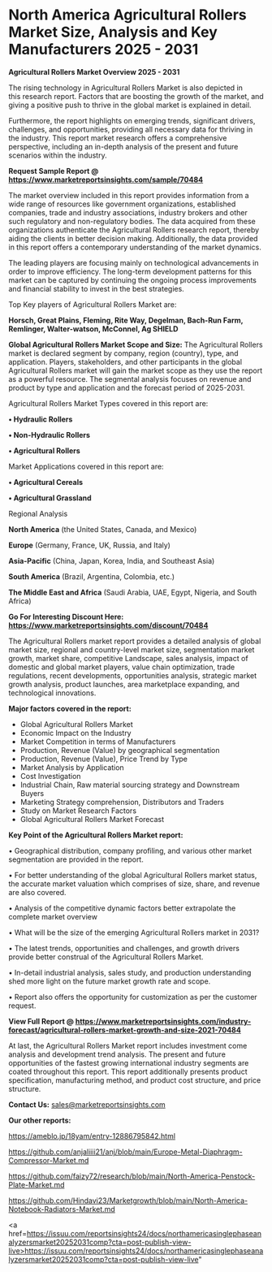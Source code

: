 # North America Agricultural Rollers Market Size, Analysis and Key Manufacturers 2025 - 2031

<Strong> Agricultural Rollers Market Overview 2025 - 2031</strong>

The rising technology in Agricultural Rollers Market is also depicted in this research report. Factors that are boosting the growth of the market, and giving a positive push to thrive in the global market is explained in detail.

Furthermore, the report highlights on emerging trends, significant drivers, challenges, and opportunities, providing all necessary data for thriving in the industry. This report market research offers a comprehensive perspective, including an in-depth analysis of the present and future scenarios within the industry.

<strong>Request Sample Report @ <a href=https://www.marketreportsinsights.com/sample/70484>https://www.marketreportsinsights.com/sample/70484</a></strong>

The market overview included in this report provides information from a wide range of resources like government organizations, established companies, trade and industry associations, industry brokers and other such regulatory and non-regulatory bodies. The data acquired from these organizations authenticate the Agricultural Rollers research report, thereby aiding the clients in better decision making. Additionally, the data provided in this report offers a contemporary understanding of the market dynamics.

The leading players are focusing mainly on technological advancements in order to improve efficiency. The long-term development patterns for this market can be captured by continuing the ongoing process improvements and financial stability to invest in the best strategies.

Top Key players of Agricultural Rollers Market are:

<strong>Horsch, Great Plains, Fleming, Rite Way, Degelman, Bach-Run Farm, Remlinger, Walter-watson, McConnel, Ag SHIELD</strong>

<strong><b>Global Agricultural Rollers Market Scope and Size:</b></strong>
The Agricultural Rollers market is declared segment by company, region (country), type, and application. Players, stakeholders, and other participants in the global Agricultural Rollers market will gain the market scope as they use the report as a powerful resource. The segmental analysis focuses on revenue and product by type and application and the forecast period of 2025-2031.

Agricultural Rollers Market Types covered in this report are:

<strong>• Hydraulic Rollers

• Non-Hydraulic Rollers

• Agricultural Rollers</strong>

Market Applications covered in this report are:

<strong>• Agricultural Cereals

• Agricultural Grassland</strong> 

Regional Analysis

<strong>North America</strong> (the United States, Canada, and Mexico)

<strong>Europe</strong> (Germany, France, UK, Russia, and Italy)

<strong>Asia-Pacific</strong> (China, Japan, Korea, India, and Southeast Asia)

<strong>South America</strong> (Brazil, Argentina, Colombia, etc.)

<strong>The Middle East and Africa</strong> (Saudi Arabia, UAE, Egypt, Nigeria, and South Africa)

<strong>Go For Interesting Discount Here: <a href=https://www.marketreportsinsights.com/discount/70484>https://www.marketreportsinsights.com/discount/70484</a></strong>

The Agricultural Rollers market report provides a detailed analysis of global market size, regional and country-level market size, segmentation market growth, market share, competitive Landscape, sales analysis, impact of domestic and global market players, value chain optimization, trade regulations, recent developments, opportunities analysis, strategic market growth analysis, product launches, area marketplace expanding, and technological innovations.

<strong><b>Major factors covered in the report:</b></strong>
<ul>
  <li>Global Agricultural Rollers Market </li>
  <li>Economic Impact on the Industry</li>
  <li>Market Competition in terms of Manufacturers</li>
  <li>Production, Revenue (Value) by geographical segmentation</li>
  <li>Production, Revenue (Value), Price Trend by Type</li>
  <li>Market Analysis by Application</li>
  <li>Cost Investigation</li>
  <li>Industrial Chain, Raw material sourcing strategy and Downstream Buyers</li>
  <li>Marketing Strategy comprehension, Distributors and Traders</li>
  <li>Study on Market Research Factors</li>
  <li>Global Agricultural Rollers Market Forecast</li>
</ul>

<strong><b>Key Point of the Agricultural Rollers Market report:</b></strong>

• Geographical distribution, company profiling, and various other market segmentation are provided in the report.

• For better understanding of the global Agricultural Rollers market status, the accurate market valuation which comprises of size, share, and revenue are also covered.

• Analysis of the competitive dynamic factors better extrapolate the complete market overview

• What will be the size of the emerging Agricultural Rollers market in 2031?

• The latest trends, opportunities and challenges, and growth drivers provide better construal of the Agricultural Rollers Market.

• In-detail industrial analysis, sales study, and production understanding shed more light on the future market growth rate and scope.

• Report also offers the opportunity for customization as per the customer request.

<strong><b>View Full Report @ <a href=https://www.marketreportsinsights.com/industry-forecast/agricultural-rollers-market-growth-and-size-2021-70484>https://www.marketreportsinsights.com/industry-forecast/agricultural-rollers-market-growth-and-size-2021-70484</a></b></strong>


At last, the Agricultural Rollers Market report includes investment come analysis and development trend analysis. The present and future opportunities of the fastest growing international industry segments are coated throughout this report. This report additionally presents product specification, manufacturing method, and product cost structure, and price structure.

<strong>Contact Us:</strong>
sales@marketreportsinsights.com

<strong>Our other reports:</strong>

<a href=https://ameblo.jp/18yam/entry-12886795842.html>https://ameblo.jp/18yam/entry-12886795842.html</a>

<a href=https://github.com/anjaliiii21/anj/blob/main/Europe-Metal-Diaphragm-Compressor-Market.md>https://github.com/anjaliiii21/anj/blob/main/Europe-Metal-Diaphragm-Compressor-Market.md</a>

<a href=https://github.com/faizy72/research/blob/main/North-America-Penstock-Plate-Market.md>https://github.com/faizy72/research/blob/main/North-America-Penstock-Plate-Market.md</a>

<a href=https://github.com/Hindavi23/Marketgrowth/blob/main/North-America-Notebook-Radiators-Market.md>https://github.com/Hindavi23/Marketgrowth/blob/main/North-America-Notebook-Radiators-Market.md</a>

<a href=https://issuu.com/reportsinsights24/docs/northamericasinglephaseanalyzersmarket20252031comp?cta=post-publish-view-live>https://issuu.com/reportsinsights24/docs/northamericasinglephaseanalyzersmarket20252031comp?cta=post-publish-view-live</a>"
